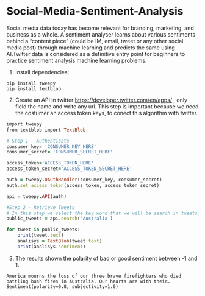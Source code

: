# Social-Media-Sentiment-Analysis
Social media data today has become relevant for branding, marketing, and business as a whole. A sentiment analyser learns about various sentiments behind a “content piece”  (could be IM, email, tweet or any other social media post) through machine learning and predicts the same using AI.Twitter data is considered as a definitive entry point for beginners to practice sentiment analysis  machine learning problems. 

1. Install dependencies:
```
pip install tweepy
pip install textblob
```
2. Create an API in twitter https://developer.twitter.com/en/apps/ , only field the name and write any url. This step is important because we need the costumer an access token keys, to conect this algorithm with twitter.

```ruby
import tweepy
from textblob import TextBlob

# Step 1 - Authenticate
consumer_key= 'CONSUMER_KEY_HERE'
consumer_secret= 'CONSUMER_SECRET_HERE'

access_token='ACCESS_TOKEN_HERE'
access_token_secret='ACCESS_TOKEN_SECRET_HERE'

auth = tweepy.OAuthHandler(consumer_key, consumer_secret)
auth.set_access_token(access_token, access_token_secret)

api = tweepy.API(auth)

#Step 2 - Retrieve Tweets
# In this step we select the key word that we will be search in tweets.
public_tweets = api.search('Australia')

for tweet in public_tweets:
    print(tweet.text)
    analisys = TextBlob(tweet.text)
    print(analisys.sentiment)
```
3. The results shown the polarity of bad or good sentiment between -1 and 1.
```
America mourns the loss of our three brave firefighters who died battling bush fires in Australia. Our hearts are with their…
Sentiment(polarity=0.8, subjectivity=1.0)
```
